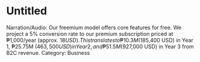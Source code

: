 # Untitled

Narration/Audio: Our freemium model offers core features for free. We project a 5% conversion rate to our premium subscription priced at ₱1,000/year (approx. $18 USD). This translates to ₱10.3M ($185,400 USD) in Year 1, ₱25.75M ($463,500 USD) in Year 2, and ₱51.5M ($927,000 USD) in Year 3 from B2C revenue.
Category: Business